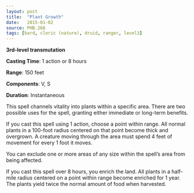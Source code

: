```yaml
---
layout: post
title:  "Plant Growth"
date:   2015-01-02
source: PHB.266
tags: [bard, cleric (nature), druid, ranger, level3]
---
```


**3rd-level transmutation**

**Casting Time**: 1 action or 8 hours

**Range**: 150 feet

**Components**: V, S

**Duration**: Instantaneous

This spell channels vitality into plants within a specific area. There are two possible uses for the spell, granting either immediate or long-term benefits.

If you cast this spell using 1 action, choose a point within range. All normal plants in a 100-foot radius centered on that point become thick and overgrown. A creature moving through the area must spend 4 feet of movement for every 1 foot it moves.

You can exclude one or more areas of any size within the spell’s area from being affected.

If you cast this spell over 8 hours, you enrich the land. All plants in a half-mile radius centered on a point within range become enriched for 1 year. The plants yield twice the normal amount of food when harvested.

